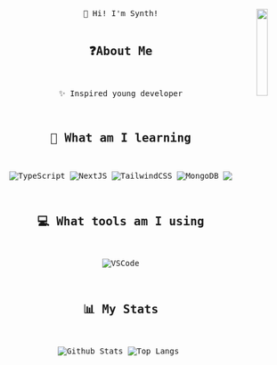 <div align="center">
<img src="https://i.kym-cdn.com/photos/images/newsfeed/002/619/251/f38.gif" width="20%" align="right" />
<pre>
👋 Hi! I'm Synth!

## ❓About Me

   ✨ Inspired young developer

## 🧠 What am I learning
![TypeScript](https://img.shields.io/badge/TypeScript-007ACC?style=for-the-badge&logo=typescript&logoColor=white) ![NextJS](https://img.shields.io/badge/next%20js-000000?style=for-the-badge&logo=nextdotjs&logoColor=white) ![TailwindCSS](https://img.shields.io/badge/Tailwind_CSS-38B2AC?style=for-the-badge&logo=tailwind-css&logoColor=white) ![MongoDB](https://img.shields.io/badge/MongoDB-4EA94B?style=for-the-badge&logo=mongodb&logoColor=white) ![React](https://img.shields.io/badge/React-20232A?style=for-the-badge&logo=react&logoColor=61DAFB)

## 💻 What tools am I using
![VSCode](https://img.shields.io/badge/Visual_Studio_Code-0078D4?style=for-the-badge&logo=visual%20studio%20code&logoColor=white)

## 📊 My Stats

![Github Stats](https://github-readme-stats.vercel.app/api?username=synthofficial&count_private=true&show_icons=true&theme=aura_dark) ![Top Langs](https://github-readme-stats.vercel.app/api/top-langs/?username=synthofficial&theme=aura_dark)
</pre>
</div> 
